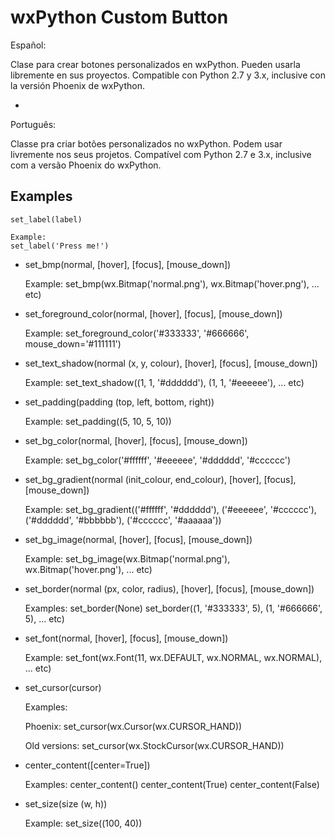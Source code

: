 wxPython Custom Button
======================

Español:

Clase para crear botones personalizados en wxPython. Pueden usarla libremente en sus proyectos. Compatible con Python 2.7 y 3.x, inclusive con la versión Phoenix de wxPython.

-

Português:

Classe pra criar botões personalizados no wxPython. Podem usar livremente nos seus projetos. Compatível com Python 2.7 e 3.x, inclusive com a versão Phoenix do wxPython.

Examples
--------


    set_label(label)
    
    Example:
    set_label('Press me!')
-
    set_bmp(normal, [hover], [focus], [mouse_down])
    
    Example:
    set_bmp(wx.Bitmap('normal.png'), wx.Bitmap('hover.png'), ... etc)
-
    set_foreground_color(normal, [hover], [focus], [mouse_down])
    
    Example:
    set_foreground_color('#333333', '#666666', mouse_down='#111111')
-
    set_text_shadow(normal (x, y, colour), [hover], [focus], [mouse_down])
    
    Example:
    set_text_shadow((1, 1, '#dddddd'), (1, 1, '#eeeeee'), ... etc)
-
    set_padding(padding (top, left, bottom, right))
    
    Example:
    set_padding((5, 10, 5, 10))
-
    set_bg_color(normal, [hover], [focus], [mouse_down])
    
    Example:
    set_bg_color('#ffffff', '#eeeeee', '#dddddd', '#cccccc')
-
    set_bg_gradient(normal (init_colour, end_colour), [hover], [focus], [mouse_down])
    
    Example:
    set_bg_gradient(('#ffffff', '#dddddd'), ('#eeeeee', '#cccccc'), ('#dddddd', '#bbbbbb'), ('#cccccc', '#aaaaaa'))
-
    set_bg_image(normal, [hover], [focus], [mouse_down])
    
    Example:
    set_bg_image(wx.Bitmap('normal.png'), wx.Bitmap('hover.png'), ... etc)
-
    set_border(normal (px, color, radius), [hover], [focus], [mouse_down])
    
    Examples:
    set_border(None)
    set_border((1, '#333333', 5), (1, '#666666', 5), ... etc)
-
    set_font(normal, [hover], [focus], [mouse_down])
    
    Example:
    set_font(wx.Font(11, wx.DEFAULT, wx.NORMAL, wx.NORMAL), ... etc)
-
    set_cursor(cursor)
    
    Examples:
    
    Phoenix:
    set_cursor(wx.Cursor(wx.CURSOR_HAND))
    
    Old versions:
    set_cursor(wx.StockCursor(wx.CURSOR_HAND))
-
    center_content([center=True])
    
    Examples:
    center_content()
    center_content(True)
    center_content(False)
-
    set_size(size (w, h))
    
    Example:
    set_size((100, 40))
